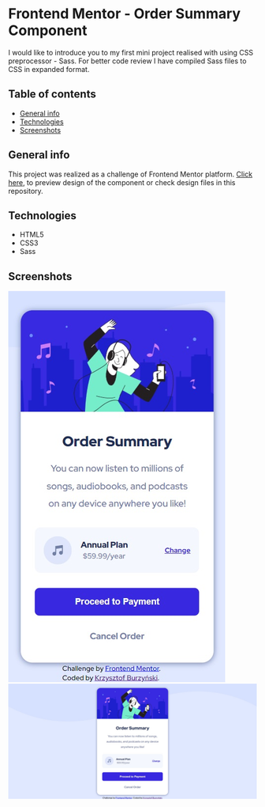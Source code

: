 # Frontend Mentor - Order Summary Component
I would like to introduce you to my first mini project realised with using CSS preprocessor - Sass. For better code review I have compiled Sass files to CSS in expanded format.

## Table of contents
* [General info](#general-info)
* [Technologies](#technologies)
* [Screenshots](#screenshots)

## General info
This project was realized as a challenge of Frontend Mentor platform. [Click here](https://www.frontendmentor.io/challenges/order-summary-component-QlPmajDUj), to preview design of the component or check design files in this repository.

## Technologies
* HTML5
* CSS3
* Sass

## Screenshots
![](./images/ss-mobile.jpg)
![](./images/ss-desktop.jpg)